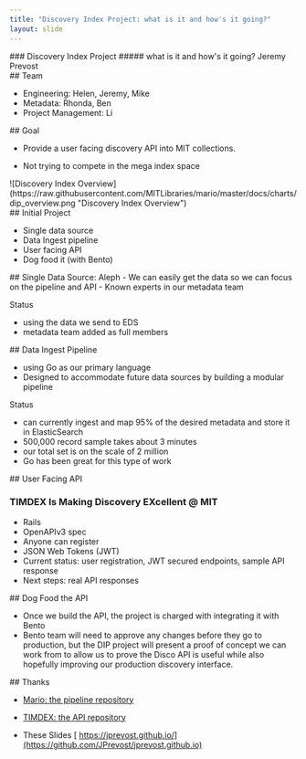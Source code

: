 ```yaml
---
title: "Discovery Index Project: what is it and how's it going?"
layout: slide
---
```

<section data-markdown>
  ### Discovery Index Project
  ##### what is it and how's it going?
  Jeremy Prevost
</section>

<section data-markdown>
## Team

- Engineering: Helen, Jeremy, Mike
- Metadata: Rhonda, Ben
- Project Management: Li

</section>

<section data-markdown>
## Goal

- Provide a user facing discovery API into MIT collections.

- Not trying to compete in the mega index space

</section>

<section data-markdown>
![Discovery Index Overview](https://raw.githubusercontent.com/MITLibraries/mario/master/docs/charts/dip_overview.png "Discovery Index Overview")

</section>

<section data-markdown>
## Initial Project

- Single data source
- Data Ingest pipeline
- User facing API
- Dog food it (with Bento)
</section>

<section data-markdown>
## Single Data Source: Aleph
- We can easily get the data so we can focus on the pipeline and API
- Known experts in our metadata team

Status
- using the data we send to EDS
- metadata team added as full members
</section>

<section data-markdown>
## Data Ingest Pipeline

- using Go as our primary language
- Designed to accommodate future data sources by building a modular pipeline

Status
- can currently ingest and map 95% of the desired metadata and store it in ElasticSearch
- 500,000 record sample takes about 3 minutes
- our total set is on the scale of 2 million
- Go has been great for this type of work
</section>

<section data-markdown>
## User Facing API

### TIMDEX Is Making Discovery EXcellent @ MIT
- Rails
- OpenAPIv3 spec
- Anyone can register
- JSON Web Tokens (JWT)
- Current status: user registration, JWT secured endpoints, sample API response
- Next steps: real API responses

</section>

<section data-markdown>
## Dog Food the API

- Once we build the API, the project is charged with integrating it with Bento
- Bento team will need to approve any changes before they go to production, but the DIP project will present a proof of concept we can work from to allow us to prove the Disco API is useful while also hopefully improving our production discovery interface.

</section>

<section data-markdown>
## Thanks

- [Mario: the pipeline repository](https://github.com/MITLibraries/mario)
- [TIMDEX: the API repository](https://github.com/MITLibraries/timdex)

- These Slides [ https://jprevost.github.io/](https://github.com/JPrevost/jprevost.github.io)
</section>
